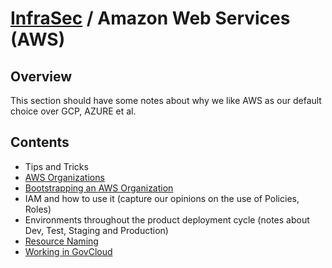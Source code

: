 # [InfraSec](../README.md) / Amazon Web Services (AWS)

## Overview

This section should have some notes about why we like AWS as our default choice over GCP, AZURE et al.

## Contents

* Tips and Tricks
* [AWS Organizations](./aws-organizations.md)
* [Bootstrapping an AWS Organization](./org-bootstrap.md)
* IAM and how to use it (capture our opinions on the use of Policies, Roles)
* Environments throughout the product deployment cycle (notes about Dev, Test, Staging and Production)
* [Resource Naming](./naming.md)
* [Working in GovCloud](./govcloud.md)
